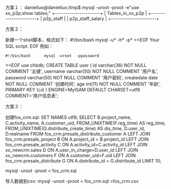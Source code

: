 方案１：
danielluo@danielluo:/tmp$ mysql -uroot -proot -e"use xx_p2p;show tables;"
+----------------------+
| Tables_in_xx_p2p |
+----------------------+
| p2p_staff            |
| p2p_staff_salary     |
+----------------------+


方案２：

新建一个shell脚本，格式如下：
    #!/bin/bash      mysql -u* -h* -p* <<EOF          Your SQL script.      EOF
例如：

    #!/bin/bash      mysql -uroot  -ppassword
<<EOF         use chbdb;
    CREATE TABLE user (
        id varchar(36) NOT NULL COMMENT '主键',
        username varchar(50) NOT NULL COMMENT '用户名',
        password varchar(50) NOT NULL COMMENT '用户密码',
        createdate date NOT NULL COMMENT '创建时间',
        age int(11) NOT NULL COMMENT '年龄',
        PRIMARY KEY  (`id`)
    )
    ENGINE=MyISAM DEFAULT CHARSET=utf8 COMMENT='用户信息表';


方案３：

创建fos_crm.sql:
SET NAMES utf8;
SELECT B.project_name, C.activity_name, A.customer_uid, FROM_UNIXTIME(F.reg_time) AS reg_time,
FROM_UNIXTIME(G.distribute_create_time) AS dis_time, D.user_id, D.realname
FROM fos_crm.presale_distribute_customer A
    LEFT JOIN fos_crm.presale_project B ON A.project_id = B.project_id
    LEFT JOIN fos_crm.presale_activity C ON A.activity_id=C.activity_id
    LEFT JOIN xx_newcrm.sales D ON A.user_in_charge=D.user_id
    LEFT JOIN xx_newcrm.customers F ON A.customer_uid=F.uid
    LEFT JOIN fos_crm.presale_distribute G ON A.distribute_id = G.distribute_id
LIMIT 10;

mysql -uroot -proot < fos_crm.sql

导入数据到csv:
mysql -uroot -proot < fos_crm.sql >fos_crm.csv

